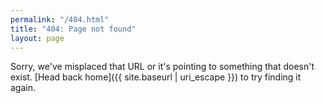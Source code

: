 ```yaml
---
permalink: "/404.html"
title: "404: Page not found"
layout: page
---
```


Sorry, we've misplaced that URL or it's pointing to something that doesn't exist.
[Head back home]({{ site.baseurl | uri_escape }})
to try finding it again.
